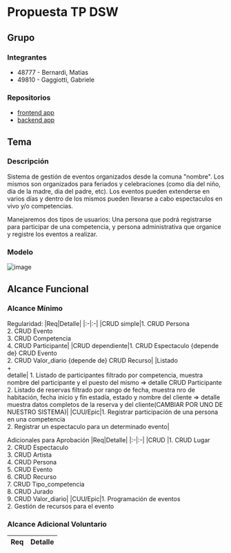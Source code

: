 # Propuesta TP DSW

## Grupo
### Integrantes
* 48777 - Bernardi, Matias
* 49810 - Gaggiotti, Gabriele

### Repositorios
* [frontend app](http://hyperlinkToGihubOrGitlab)
* [backend app](http://hyperlinkToGihubOrGitlab)


## Tema
### Descripción

Sistema de gestión de eventos organizados desde la comuna "nombre". Los mismos son organizados para feriados y celebraciones (como día del niño, dia de la madre, dia del padre, etc). Los eventos pueden extenderse en varios días y dentro de los mismos pueden llevarse a cabo espectaculos en vivo y/o competencias. 

Manejaremos dos tipos de usuarios: Una persona que podrá registrarse para participar de una competencia, y persona administrativa que organice y registre los eventos a realizar.

### Modelo
![image](https://github.com/MatiBerna/TP-DSW/assets/128424988/e2f43240-98a2-420c-8bd5-854814e43c42)


## Alcance Funcional 

### Alcance Mínimo
 

Regularidad:
|Req|Detalle|
|:-|:-|
|CRUD simple|1. CRUD Persona<br>2. CRUD Evento<br>3. CRUD Competencia<br>4. CRUD Participante|
|CRUD dependiente|1. CRUD Espectaculo {depende de} CRUD Evento<br>2. CRUD Valor_diario {depende de} CRUD Recurso|
|Listado<br>+<br>detalle| 1. Listado de participantes filtrado por competencia, muestra nombre del participante y el puesto del mismo => detalle CRUD Participante<br> 2. Listado de reservas filtrado por rango de fecha, muestra nro de habitación, fecha inicio y fin estadía, estado y nombre del cliente => detalle muestra datos completos de la reserva y del cliente(CAMBIAR POR UNO DE NUESTRO SISTEMA)| 
|CUU/Epic|1. Registrar participación de una persona en una competencia<br>2. Registrar un espectaculo para un determinado evento|


Adicionales para Aprobación
|Req|Detalle|
|:-|:-|
|CRUD |1. CRUD Lugar<br>2. CRUD Espectaculo<br>3. CRUD Artista<br>4. CRUD Persona<br>5. CRUD Evento<br>6. CRUD Recurso<br>7. CRUD Tipo_competencia<br>8. CRUD Jurado<br>9. CRUD Valor_diario|
|CUU/Epic|1. Programación de eventos<br>2. Gestión de recursos para el evento


### Alcance Adicional Voluntario



|Req|Detalle|
|:-|:-|

